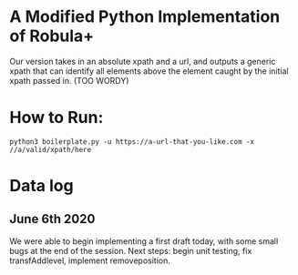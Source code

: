 # A Modified Python Implementation of Robula+ 

Our version takes in an absolute xpath and a url, and outputs a generic xpath that can identify all elements above the element caught by the initial xpath passed in. (TOO WORDY)

# How to Run: 
`python3 boilerplate.py -u https://a-url-that-you-like.com -x //a/valid/xpath/here`

# Data log 

## June 6th 2020 
We were able to begin implementing a first draft today, with some small bugs at the end of the session.
Next steps: begin unit testing, fix transfAddlevel, implement removeposition. 

